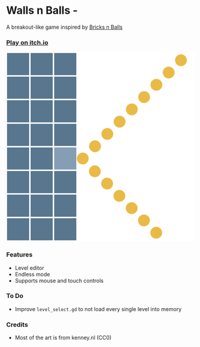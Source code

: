 # Walls n Balls - 
A breakout-like game inspired by [Bricks n Balls](https://play.google.com/store/apps/details?id=com.peoplefun.bricksnballs)

### [Play on itch.io](https://kaasos.itch.io/walls-n-balls)

![App icon](assets/app_icon.svg)
### Features
- Level editor
- Endless mode
- Supports mouse and touch controls
### To Do
- Improve `level_select.gd` to not load every single level into memory
### Credits
- Most of the art is from kenney.nl (CC0)
